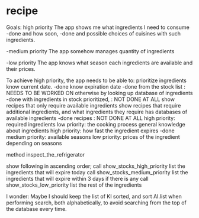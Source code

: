 # recipe
Goals:
high priority
  The app shows me
    what ingredients I need to consume  -done
    and how soon, -done
    and possible choices of cuisines with such ingredients.

-medium priority
  The app somehow manages quantity of ingredients

-low priority
  The app knows what season each ingredients are available and their prices.



To achieve high priority, the app needs to be able to:
  prioritize ingredients
    know current date. -done
    know expiration date -done
      from the stock list : NEEDS TO BE WORKED ON
      otherwise by looking up database of ingredients -done
  with ingredients in stock prioritized, : NOT DONE AT ALL
    show recipes that only require available ingredients
    show recipes that require additional ingredients,
      and what ingredients they require
  has databases of
    available ingredients -done
    recipes : NOT DONE AT ALL
      high priority: required ingredients
      low priority: the cooking process
    general knowledge about ingredients
      high priority: how fast the ingredient expires -done
      medium priority: available seasons
      low priority: prices of the ingredient depending on seasons


method inspect_the_refrigerator

show following in ascending order;
call show_stocks_high_priority
  list the ingredients that will expire today
call show_stocks_medium_priority
  list the ingredients that will expire within 3 days if there is any
call show_stocks_low_priority
  list the rest of the ingredients


I wonder:
Maybe I should keep the list of KI sorted, and sort AI.list when performing search,
both alphabetically, to avoid searching from the top of the database every time.

